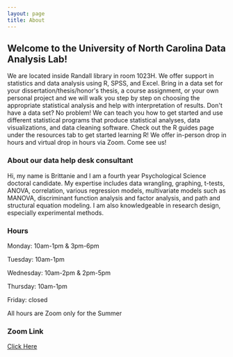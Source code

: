 ```yaml
---
layout: page
title: About
---
```


## Welcome to the University of North Carolina Data Analysis Lab!   

We are located inside Randall library in room 1023H. We offer support in statistics and data analysis using R, SPSS, and Excel. Bring in a data set for your dissertation/thesis/honor's thesis, a course assignment, or your own personal project and we will walk you step by step on choosing the appropriate statistical analysis and help with interpretation of results. Don't have a data set? No problem! We can teach you how to get started and use different statistical programs that produce statistical analyses, data visualizations, and data cleaning software. Check out the R guides page under the resources tab to get started learning R! We offer in-person drop in hours and virtual drop in hours via Zoom. Come see us!

### About our data help desk consultant

Hi, my name is Brittanie and I am a fourth year Psychological Science doctoral candidate. My expertise includes data wrangling, graphing, t-tests, ANOVA, correlation, various regression models, multivariate models such as MANOVA, discriminant function analysis and factor analysis, and path and structural equation modeling. I am also knowledgeable in research design, especially experimental methods.


### Hours

Monday: 10am-1pm & 3pm-6pm

Tuesday: 10am-1pm

Wednesday: 10am-2pm & 2pm-5pm

Thursday: 10am-1pm

Friday: closed

All hours are Zoom only for the Summer

### Zoom Link
[Click Here](
[https://uncw.zoom.us/my/uncwdataanalysis](https://lib.uncw.edu/uncwDataAnalysis)https://lib.uncw.edu/uncwDataAnalysis)
